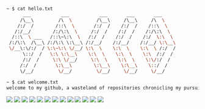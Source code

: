 ```bash
~ $ cat hello.txt                                                  
      ___           ___           ___       ___       ___     
     /\__\         /\  \         /\__\     /\__\     /\  \    
    /:/  /        /::\  \       /:/  /    /:/  /    /::\  \   
   /:/__/        /:/\:\  \     /:/  /    /:/  /    /:/\:\  \  
  /::\  \ ___   /::\~\:\  \   /:/  /    /:/  /    /:/  \:\  \ 
 /:/\:\  /\__\ /:/\:\ \:\__\ /:/__/    /:/__/    /:/__/ \:\__\
 \/__\:\/:/  / \:\~\:\ \/__/ \:\  \    \:\  \    \:\  \ /:/  /
      \::/  /   \:\ \:\__\    \:\  \    \:\  \    \:\  /:/  / 
      /:/  /     \:\ \/__/     \:\  \    \:\  \    \:\/:/  /  
     /:/  /       \:\__\        \:\__\    \:\__\    \::/  /   
     \/__/         \/__/         \/__/     \/__/     \/__/    
                                                  
~ $ cat welcome.txt
welcome to my github, a wasteland of repositories chronicling my pursuit of bug free bliss
```      

![](https://img.shields.io/badge/OS-Linux-informational?style=flat&logo=linux&logoColor=white&color=2bbc8a)
![](https://img.shields.io/badge/Editor-VS_Code-informational?style=flat&logo=visualstudiocode&logoColor=white&color=2bbc8a)
![](https://img.shields.io/badge/Editor-Neovim-informational?style=flat&logo=neovim&logoColor=white&color=2bbc8a)
![](https://img.shields.io/badge/Code-JavaScript-informational?style=flat&logo=javascript&logoColor=white&color=2bbc8a)
![](https://img.shields.io/badge/Code-Python-informational?style=flat&logo=python&logoColor=white&color=2bbc8a)
![](https://img.shields.io/badge/Code-Golang-informational?style=flat&logo=go&logoColor=white&color=2bbc8a)
![](https://img.shields.io/badge/Code-React-informational?style=flat&logo=react&logoColor=white&color=2bbc8a)
![](https://img.shields.io/badge/Code-Node-informational?style=flat&logo=nodedotjs&logoColor=white&color=2bbc8a)
![](https://img.shields.io/badge/Code-Express-informational?style=flat&logo=express&logoColor=white&color=2bbc8a)
![](https://img.shields.io/badge/Tools-Bash-informational?style=flat&logo=gnu-bash&logoColor=white&color=2bbc8a)
![](https://img.shields.io/badge/Tools-Git-informational?style=flat&logo=git&logoColor=white&color=2bbc8a)
![](https://img.shields.io/badge/Tools-PostgreSQL-informational?style=flat&logo=postgresql&logoColor=white&color=2bbc8a)
![](https://img.shields.io/badge/Tools-TailwindCSS-informational?style=flat&logo=tailwindcss&logoColor=white&color=2bbc8a)
